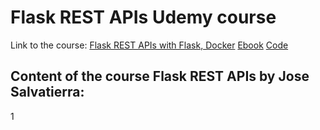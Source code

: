 # Flask REST APIs Udemy course

Link to the course: [Flask REST APIs with Flask, Docker](https://www.udemy.com/course/rest-api-flask-and-python/)
[Ebook](https://rest-apis-flask.teclado.com/docs/course_intro/)
[Code](https://github.com/tecladocode/rest-apis-flask-python)

## Content of the course Flask REST APIs by Jose Salvatierra:

1